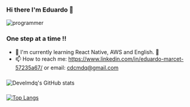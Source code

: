 ### Hi there I'm Eduardo 👋
![programmer](https://user-images.githubusercontent.com/62628508/145297301-12f2147d-290d-4b06-b37a-9bbfb66162c0.gif)

### One step at a time !!

- 🌱 I'm currently learning React Native, AWS and English. :muscle:
- 📫 How to reach me: https://www.linkedin.com/in/eduardo-marcet-57235a67/ or email: cdcmdq@gmail.com 

###

![Develmdq's GitHub stats](https://github-readme-stats.vercel.app/api?username=Develmdq&show_icons=true&theme=radical)

###

[![Top Langs](https://github-readme-stats.vercel.app/api/top-langs/?username=Develmdq)](https://github.com/Develmdq/github-readme-stats)


